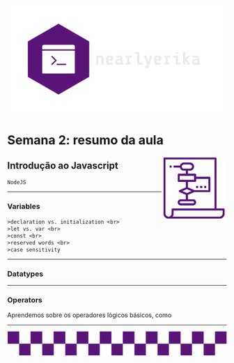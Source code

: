
<h1 align="center">
    <img src="my_assets/nearly_logo.png" alt="nearly_logo" width="500">
</h1>

# Semana 2: resumo da aula

<img src="my_assets/logic_diagram.png" alt="logic_diagram" width="150" align="right">

## Introdução ao Javascript

    NodeJS

***
### Variables

    >declaration vs. initialization <br>
    >let vs. var <br>
    >const <br>
    >reserved words <br>
    >case sensitivity

***

### Datatypes

***

### Operators

Aprendemos sobre os operadores lógicos básicos, como 
    

***
<img src="my_assets/cool_bar.png" alt="cool_bar">